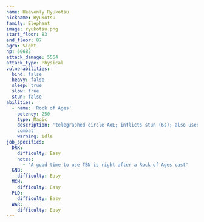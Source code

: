 ```yaml
---
name: Heavenly Ryukotsu
nickname: Ryukotsu
family: Elephant
image: ryukotsu.png
start_floor: 83
end_floor: 87
agro: Sight
hp: 60682
attack_damage: 5564
attack_type: Physical
vulnerabilities:
  bind: false
  heavy: false
  sleep: true
  slow: true
  stun: false
abilities:
  - name: 'Rock of Ages'
    potency: 250
    type: Magic
    description: 'telegraphed circle AoE; inflicts stun (6s); also used out of
    combat'
    warning: idle
job_specifics:
  DRK:
    difficulty: Easy
    notes:
      - 'A good time to use TBN is right after a Rock of Ages cast'
  GNB:
    difficulty: Easy
  MCH:
    difficulty: Easy
  PLD:
    difficulty: Easy
  WAR:
    difficulty: Easy
---
```

